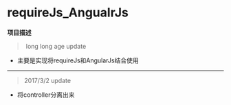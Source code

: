 # requireJs_AngualrJs
**项目描述**
>  long long age update

- 主要是实现将requireJs和AngularJs结合使用
***
>  2017/3/2 update

- 将controller分离出来
